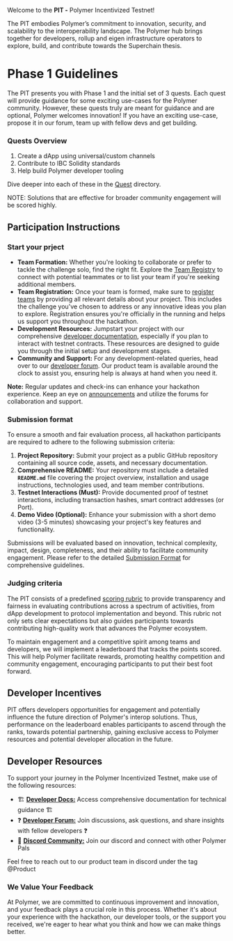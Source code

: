 Welcome to the **PIT -** Polymer Incentivized Testnet! 

The PIT embodies Polymer’s commitment to innovation, security, and scalability to the interoperability landscape. The Polymer hub brings together for developers, rollup and eigen infrastructure operators to explore, build, and contribute towards the Superchain thesis.

# Phase 1 Guidelines

The PIT presents you with Phase 1 and the initial set of 3 quests. Each quest will provide guidance for some exciting use-cases for the Polymer community. However, these quests truly are meant for guidance and are optional, Polymer welcomes innovation! If you have an exciting use-case, propose it in our forum, team up with fellow devs and get building.

### Quests Overview 
1. Create a dApp using universal/custom channels
2. Contribute to IBC Solidity standards
3. Help build Polymer developer tooling 

Dive deeper into each of these in the [Quest](https://github.com/polymerdevs/PIT-Phase-1/tree/main/quests) directory.

NOTE: Solutions that are effective for broader community engagement will be scored highly.

## Participation Instructions 

### Start your prject 
- **Team Formation:** Whether you're looking to collaborate or prefer to tackle the challenge solo, find the right fit. Explore the [Team Registry](https://github.com/polymerdevs/PIT-Phase-1/tree/main/Participant%20Instructions/Team%20Registry) to connect with potential teammates or to list your team if you're seeking additional members.
- **Team Registration:** Once your team is formed, make sure to [register teams](https://github.com/polymerdevs/PIT-Phase-1/blob/main/Participant%20Instructions/Teams.md#team-registry) by providing all relevant details about your project. This includes the challenge you've chosen to address or any innovative ideas you plan to explore. Registration ensures you're officially in the running and helps us support you throughout the hackathon.
- **Development Resources:** Jumpstart your project with our comprehensive [developer documentation](https://docs.polymerlabs.org/), especially if you plan to interact with testnet contracts. These resources are designed to guide you through the initial setup and development stages. 
- **Community and Support:** For any development-related queries, head over to our [developer forum](https://forum.polymerlabs.org/). Our product team is available around the clock to assist you, ensuring help is always at hand when you need it.

**Note:** Regular updates and check-ins can enhance your hackathon experience. Keep an eye on [announcements](https://twitter.com/Polymer_Labs) and utilize the forums for collaboration and support.

### Submission format 
To ensure a smooth and fair evaluation process, all hackathon participants are required to adhere to the following submission criteria:

1. **Project Repository:** Submit your project as a public GitHub repository containing all source code, assets, and necessary documentation.
2. **Comprehensive README:** Your repository must include a detailed **`README.md`** file covering the project overview, installation and usage instructions, technologies used, and team member contributions.
3. **Testnet Interactions (Must):** Provide documented proof of testnet interactions, including transaction hashes, smart contract addresses (or Port).
4. **Demo Video (Optional):** Enhance your submission with a short demo video (3-5 minutes) showcasing your project's key features and functionality.

Submissions will be evaluated based on innovation, technical complexity, impact, design, completeness, and their ability to facilitate community engagement. Please refer to the detailed [Submission Format](https://github.com/polymerdevs/PIT-Phase-1/blob/main/Participant%20Instructions/Submission%20Format.md) for comprehensive guidelines.

### Judging criteria 
The PIT consists of a predefined [scoring rubric](https://github.com/polymerdevs/PIT-Phase-1/blob/main/Participant%20Instructions/Judging%20Criteria.md#scoring-rubric) to provide transparency and fairness in evaluating contributions across a spectrum of activities, from dApp development to protocol implementation and beyond. This rubric not only sets clear expectations but also guides participants towards contributing high-quality work that advances the Polymer ecosystem.

To maintain engagement and a competitive spirit among teams and developers, we will implement a leaderboard that tracks the points scored. This will help Polymer facilitate rewards, promoting healthy competition and community engagement, encouraging participants to put their best foot forward.

## Developer Incentives
PIT offers developers opportunities for engagement and potentially influence the future direction of Polymer's interop solutions. Thus, performance on the leaderboard enables participants to ascend through the ranks, towards potential partnership, gaining exclusive access to Polymer resources and potential developer allocation in the future. 


## Developer Resources

To support your journey in the Polymer Incentivized Testnet, make use of the following resources:

- 🏗️ **[Developer Docs:](https://docs.polymerlabs.org/)** Access comprehensive documentation for technical guidance 🏗️
- ❓ **[Developer Forum:](https://forum.polymerlabs.org/)** Join discussions, ask questions, and share insights with fellow developers ❓
- 📢 **[Discord Community:](https://discord.gg/qexCh3Ee4E)** Join our discord and connect with other Polymer Pals

Feel free to reach out to our product team in discord under the tag @Product

### We Value Your Feedback
At Polymer, we are committed to continuous improvement and innovation, and your feedback plays a crucial role in this process. Whether it's about your experience with the hackathon, our developer tools, or the support you received, we're eager to hear what you think and how we can make things better.
